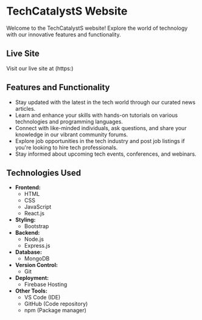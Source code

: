 # TechCatalystS Website

Welcome to the TechCatalystS website! Explore the world of technology with our innovative features and functionality.

## Live Site

Visit our live site at (https:)

## Features and Functionality

- Stay updated with the latest in the tech world through our curated news articles.
- Learn and enhance your skills with hands-on tutorials on various technologies and programming languages.
- Connect with like-minded individuals, ask questions, and share your knowledge in our vibrant community forums.
- Explore job opportunities in the tech industry and post job listings if you're looking to hire tech professionals.
- Stay informed about upcoming tech events, conferences, and webinars.

## Technologies Used

- **Frontend:**
  - HTML
  - CSS
  - JavaScript
  - React.js
- **Styling:**
  - Bootstrap
- **Backend:**
  - Node.js
  - Express.js
- **Database:**
  - MongoDB
- **Version Control:**
  - Git
- **Deployment:**
  - Firebase Hosting
- **Other Tools:**
  - VS Code (IDE)
  - GitHub (Code repository)
  - npm (Package manager)
